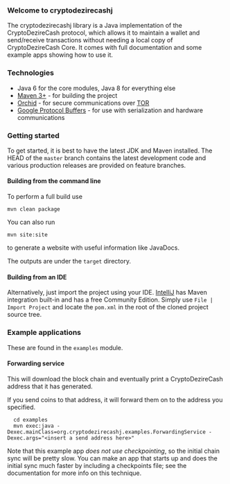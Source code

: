 ### Welcome to cryptodezirecashj

The cryptodezirecashj library is a Java implementation of the CryptoDezireCash protocol, which allows it to maintain a wallet and send/receive transactions without needing a local copy of CryptoDezireCash Core. It comes with full documentation and some example apps showing how to use it.

### Technologies

* Java 6 for the core modules, Java 8 for everything else
* [Maven 3+](http://maven.apache.org) - for building the project
* [Orchid](https://github.com/subgraph/Orchid) - for secure communications over [TOR](https://www.torproject.org)
* [Google Protocol Buffers](https://github.com/google/protobuf) - for use with serialization and hardware communications

### Getting started

To get started, it is best to have the latest JDK and Maven installed. The HEAD of the `master` branch contains the latest development code and various production releases are provided on feature branches.

#### Building from the command line

To perform a full build use
```
mvn clean package
```
You can also run
```
mvn site:site
```
to generate a website with useful information like JavaDocs.

The outputs are under the `target` directory.

#### Building from an IDE

Alternatively, just import the project using your IDE. [IntelliJ](http://www.jetbrains.com/idea/download/) has Maven integration built-in and has a free Community Edition. Simply use `File | Import Project` and locate the `pom.xml` in the root of the cloned project source tree.

### Example applications

These are found in the `examples` module.

#### Forwarding service

This will download the block chain and eventually print a CryptoDezireCash address that it has generated.

If you send coins to that address, it will forward them on to the address you specified.

```
  cd examples
  mvn exec:java -Dexec.mainClass=org.cryptodezirecashj.examples.ForwardingService -Dexec.args="<insert a send address here>"

```

Note that this example app *does not use checkpointing*, so the initial chain sync will be pretty slow. You can make an app that starts up and does the initial sync much faster by including a checkpoints file; see the documentation for
more info on this technique.

